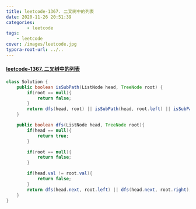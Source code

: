 ```yaml
---
title: leetcode-1367. 二叉树中的列表
date: 2020-11-26 20:51:39
categories: 
		- leetcode
tags: 
	- leetcode
cover: /images/leetcode.jpg
typora-root-url: ../..
---
```


#### [leetcode-1367. 二叉树中的列表](https://leetcode-cn.com/problems/linked-list-in-binary-tree/)

```java
class Solution {
    public boolean isSubPath(ListNode head, TreeNode root) {
        if(root == null){
            return false;
        }
        return dfs(head, root) || isSubPath(head, root.left) || isSubPath(head, root.right);
    }

    public boolean dfs(ListNode head, TreeNode root){
        if(head == null){
            return true;
        }

        if(root == null){
            return false;
        }

        if(head.val != root.val){
            return false;
        }
        return dfs(head.next, root.left) || dfs(head.next, root.right);
    }
}
```

